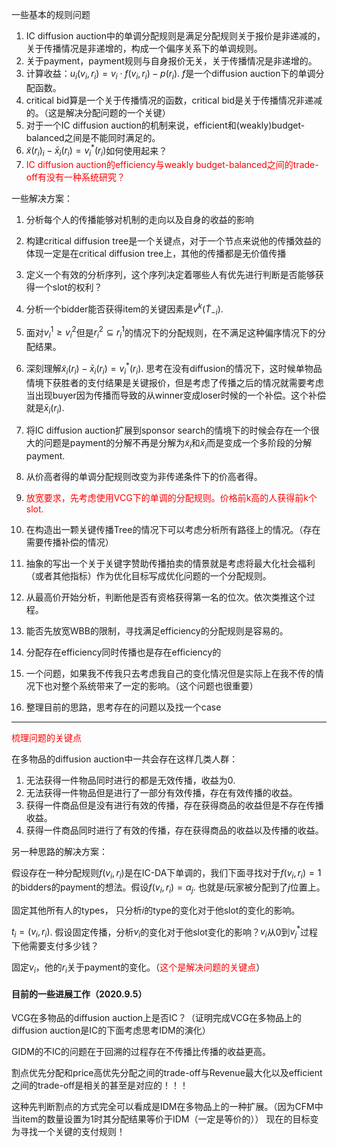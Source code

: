 一些基本的规则问题

1. IC diffusion auction中的单调分配规则是满足分配规则关于报价是非递减的，关于传播情况是非递增的，构成一个偏序关系下的单调规则。
2. 关于payment，payment规则与自身报价无关，关于传播情况是非递增的。
3. 计算收益：$u_i(v_i,r_i)=v_i\cdot f(v_i,r_i) - p(r_i)$. $f$是一个diffusion auction下的单调分配函数。
4. critical bid算是一个关于传播情况的函数，critical bid是关于传播情况非递减的。（这是解决分配问题的一个关键）
5. 对于一个IC diffusion auction的机制来说，efficient和(weakly)budget-balanced之间是不能同时满足的。
6. $\tilde{x}(r_i)_i-\bar{x}_i(r_i)=v^\ast_i(r_i)$如何使用起来？
7. <font color=red>IC diffusion auction的efficiency与weakly budget-balanced之间的trade-off有没有一种系统研究？</font>

一些解决方案：

1. 分析每个人的传播能够对机制的走向以及自身的收益的影响
2. 构建critical diffusion tree是一个关键点，对于一个节点来说他的传播效益的体现一定是在critical diffusion tree上，其他的传播都是无价值传播
3. 定义一个有效的分析序列，这个序列决定着哪些人有优先进行判断是否能够获得一个slot的权利？
4. 分析一个bidder能否获得item的关键因素是$v^k(\tilde{T}_{-i})$.
5. 面对$v_i^1 \geq v_i^2$但是$r_i^2\subseteq r_i^1$的情况下的分配规则，在不满足这种偏序情况下的分配结果。
6.  深刻理解$\tilde{x}_i(r_i)-\bar{x}_i(r_i)=v^\ast_i(r_i)$. 思考在没有diffusion的情况下，这时候单物品情境下获胜者的支付结果是关键报价，但是考虑了传播之后的情况就需要考虑当出现buyer因为传播而导致的从winner变成loser时候的一个补偿。这个补偿就是$\bar{x}_i(r_i)$. 
7. 将IC diffusion auction扩展到sponsor search的情境下的时候会存在一个很大的问题是payment的分解不再是分解为$\tilde{x}_i$和$\bar{x}_i$而是变成一个多阶段的分解payment. 
8. 从价高者得的单调分配规则改变为非传递条件下的价高者得。
9. <font color=red>放宽要求，先考虑使用VCG下的单调的分配规则。价格前k高的人获得前k个slot.</font>
10. 在构造出一颗关键传播Tree的情况下可以考虑分析所有路径上的情况。（存在需要传播补偿的情况）
11. 抽象的写出一个关于关键字赞助传播拍卖的情景就是考虑将最大化社会福利（或者其他指标）作为优化目标写成优化问题的一个分配规则。
12. 从最高价开始分析，判断他是否有资格获得第一名的位次。依次类推这个过程。
13. 能否先放宽WBB的限制，寻找满足efficiency的分配规则是容易的。
14. 分配存在efficiency同时传播也是存在efficiency的

15. 一个问题，如果我不传我只去考虑我自己的变化情况但是实际上在我不传的情况下也对整个系统带来了一定的影响。（这个问题也很重要）
16. 整理目前的思路，思考存在的问题以及找一个case

---

<font color=red>梳理问题的关键点</font>

在多物品的diffusion auction中一共会存在这样几类人群：

1. 无法获得一件物品同时进行的都是无效传播，收益为0.
2. 无法获得一件物品但是进行了一部分有效传播，存在有效传播的收益。
3. 获得一件商品但是没有进行有效的传播，存在获得商品的收益但是不存在传播收益。
4. 获得一件商品同时进行了有效的传播，存在获得商品的收益以及传播的收益。

另一种思路的解决方案：

假设存在一种分配规则$f(v_i,r_i)$是在IC-DA下单调的，我们下面寻找对于$f(v_i,r_i)=1$的bidders的payment的想法。假设$f(v_i,r_i)=\alpha_j$. 也就是$i$玩家被分配到了$j$位置上。

固定其他所有人的types， 只分析$i$的type的变化对于他slot的变化的影响。

$t_i=(v_i,r_i)$. 假设固定传播，分析$v_i$的变化对于他slot变化的影响？$v_i$从0到$v^\ast_j$过程下他需要支付多少钱？

固定$v_i$，他的$r_i$关于payment的变化。（<font color=red>这个是解决问题的关键点</font>）

#### 目前的一些进展工作（2020.9.5）

VCG在多物品的diffusion auction上是否IC？（证明完成VCG在多物品上的diffusion auction是IC的下面考虑思考IDM的演化）

GIDM的不IC的问题在于回溯的过程存在不传播比传播的收益更高。

割点优先分配和price高优先分配之间的trade-off与Revenue最大化以及efficient之间的trade-off是相关的甚至是对应的！！！

 这种先判断割点的方式完全可以看成是IDM在多物品上的一种扩展。（因为CFM中当item的数量设置为1时其分配结果等价于IDM（一定是等价的））
现在的目标变为寻找一个关键的支付规则！